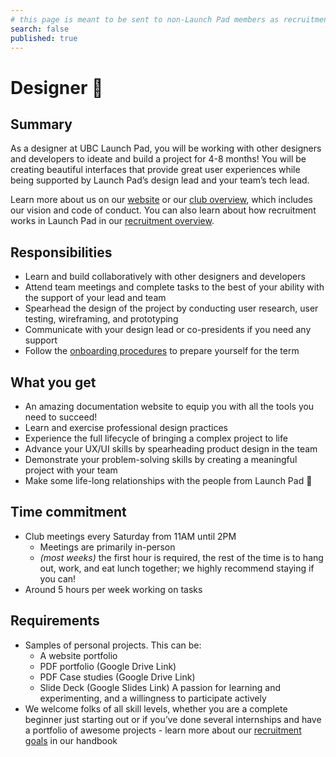 ```yaml
---
# this page is meant to be sent to non-Launch Pad members as recruitment material - exclude it from search
search: false
published: true
---
```


# Designer 🚀

## Summary

As a designer at UBC Launch Pad, you will be working with other designers and developers to ideate and build a project for 4-8 months! You will be creating beautiful interfaces that provide great user experiences while being supported by Launch Pad’s design lead and your team’s tech lead.

Learn more about us on our [website](https://ubclaunchpad.com/) or our [club overview](https://docs.ubclaunchpad.com/handbook/overview.md), which includes our vision and code of conduct. You can also learn about how recruitment works in Launch Pad in our [recruitment overview](/handbook/recruitment).

## Responsibilities

- Learn and build collaboratively with other designers and developers
- Attend team meetings and complete tasks to the best of your ability with the support of your lead and team
- Spearhead the design of the project by conducting user research, user testing, wireframing, and prototyping
- Communicate with your design lead or co-presidents if you need any support
- Follow the [onboarding procedures](/onboarding/overview.md) to prepare yourself for the term

## What you get

- An amazing documentation website to equip you with all the tools you need to succeed!
- Learn and exercise professional design practices
- Experience the full lifecycle of bringing a complex project to life
- Advance your UX/UI skills by spearheading product design in the team
- Demonstrate your problem-solving skills by creating a meaningful project with your team
- Make some life-long relationships with the people from Launch Pad 💫

## Time commitment

- Club meetings every Saturday from 11AM until 2PM
  - Meetings are primarily in-person
  - _(most weeks)_ the first hour is required, the rest of the time is to hang out, work, and eat lunch together; we highly recommend staying if you can!
- Around 5 hours per week working on tasks

## Requirements

- Samples of personal projects. This can be:
  - A website portfolio
  - PDF portfolio (Google Drive Link)
  - PDF Case studies (Google Drive Link)
  - Slide Deck (Google Slides Link)
    A passion for learning and experimenting, and a willingness to participate actively
- We welcome folks of all skill levels, whether you are a complete beginner just starting out or if you’ve done several internships and have a portfolio of awesome projects - learn more about our [recruitment goals](/recruitment/overview.md) in our handbook
